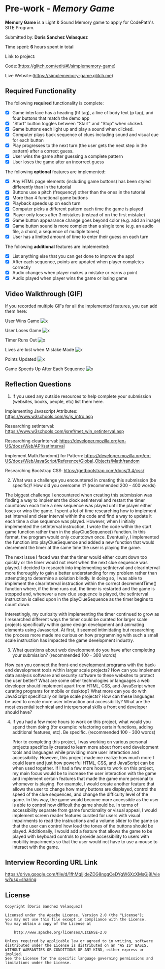 
# Pre-work - *Memory Game*

**Memory Game** is a Light & Sound Memory game to apply for CodePath's SITE Program. 

Submitted by: **Doris Sanchez Velasquez**

Time spent: **6** hours spent in total

Link to project: 

Code:(https://glitch.com/edit/#!/simplememory-game)

Live Website:(https://simplememory-game.glitch.me)

## Required Functionality

The following **required** functionality is complete:

* [x] Game interface has a heading (h1 tag), a line of body text (p tag), and four buttons that match the demo app
* [x] "Start" button toggles between "Start" and "Stop" when clicked. 
* [x] Game buttons each light up and play a sound when clicked. 
* [x] Computer plays back sequence of clues including sound and visual cue for each button
* [x] Play progresses to the next turn (the user gets the next step in the pattern) after a correct guess. 
* [x] User wins the game after guessing a complete pattern
* [x] User loses the game after an incorrect guess

The following **optional** features are implemented:

* [x] Any HTML page elements (including game buttons) has been styled differently than in the tutorial
* [x] Buttons use a pitch (frequency) other than the ones in the tutorial
* [x] More than 4 functional game buttons
* [x] Playback speeds up on each turn
* [x] Computer picks a different pattern each time the game is played
* [x] Player only loses after 3 mistakes (instead of on the first mistake)
* [x] Game button appearance change goes beyond color (e.g. add an image)
* [x] Game button sound is more complex than a single tone (e.g. an audio file, a chord, a sequence of multiple tones)
* [x] User has a limited amount of time to enter their guess on each turn

The following **additional** features are implemented:

- [x] List anything else that you can get done to improve the app!
- [x] After each sequence, points are updated when player completes correctly
- [x] Audio changes when player makes a mistake or earns a point
- [x] Audio played when player wins the game or losing game

## Video Walkthrough (GIF)

If you recorded multiple GIFs for all the implemented features, you can add them here:

User Wins Game
![x](http://g.recordit.co/49QhtB2I5J.gif)

User Loses Game
![x](http://g.recordit.co/OscHUbC7v1.gif)

Timer Runs Out
![x](http://g.recordit.co/G0G1H2Xlld.gif)

Lives are lost when Mistake Made
![x](http://g.recordit.co/mtuJvNr0lY.gif)

Points Updated
![x](http://g.recordit.co/sj6SyQeC7a.gif)

Game Speeds Up After Each Sequence
![x](http://g.recordit.co/wjqw5ftLv5.gif)

## Reflection Questions
1. If you used any outside resources to help complete your submission (websites, books, people, etc) list them here.
 
Implementing Javascript Attributes: https://www.w3schools.com/js/js_intro.asp

Researching setInterval: https://www.w3schools.com/jsref/met_win_setinterval.asp 

Researching clearInterval: https://developer.mozilla.org/en-US/docs/Web/API/setInterval

Implement Math.Random() for Pattern: https://developer.mozilla.org/en-US/docs/Web/JavaScript/Reference/Global_Objects/Math/random

Researching Bootstrap CSS: https://getbootstrap.com/docs/3.4/css/ 


2. What was a challenge you encountered in creating this submission (be specific)? How did you overcome it? (recommended 200 - 400 words) 

The biggest challenge I encountered when creating this submission was finding a way to implement the clock setInterval and restart the timer countdown each time a new sequence was played until the player either loses or wins the game. I spent a lot of time researching how to implement set Interval and clear interval within the code and find a way to update it each time a clue sequence was played. However, when I initially implemented the setInterval instruction, I wrote the code within the start game function rather than in the playClueSequence() function. In this format, the program would only countdown once. Eventually, I implemented the function into playClueSequence and added a new function that would decrement the timer at the same time the user is playing the game. 

The next issue I faced was that the timer would either count down too quickly or the timer would not reset when the next clue sequence was played. I decided to research into implementing setInterval and clearInterval more thoroughly to gain a better understanding for my problem rather than attempting to determine a solution blindly. In doing so, I was able to implement the clearInterval instruction within the correct decrementTime() function where, if the time runs out, the timer is restarted and the game is stopped and, whenever a new clue sequence is played, the setInterval instruction is called upon in the playClueSequence as the timer begins to count down. 

Interestingly, my curiosity with implementing the timer continued to grow as I researched different ways the timer could be curated for larger scale projects specifically within game design development and animating elements using Javascript. At first, it seemed intimidating but researching the process more made me curious on how programming with such a small scale instruction has impacted the game development industry.


3. What questions about web development do you have after completing your submission? (recommended 100 - 300 words) 

How can you connect the front-end development programs with the back-end development tools within larger scale projects? How can you implement data analysis software and security software to these websites to protect the user better? What are some other technologies or languages a web developer should implement apart from HTML, CSS, and JavaScript when curating programs for mobile or desktop? What more can you do with JavaScript specifically on large scale projects? How can these languages be used to create more user interaction and accessibility? What are the most essential technical and interpersonal skills a front end developer should have? 


4. If you had a few more hours to work on this project, what would you spend them doing (for example: refactoring certain functions, adding additional features, etc). Be specific. (recommended 100 - 300 words) 

	Prior to completing this project, I was working on various personal projects specifically created to learn more about front end development tools and languages while providing more user interaction and accessibility. However, this project made me realize how much more I could learn and just how powerful HTML, CSS, and JavaScript can be when used together. If I had a few more hours to work on this project, my main focus would be to increase the user interaction with the game and implement certain features that made the game more personal to whomever is playing. For example, I would create another feature that allows the user to change how many buttons are displayed, control the speed of the clue sequences, and change the difficulty level of the game. In this way, the game would become more accessible as the user is able to control how difficult the game should be. In terms of accessibility separate from game functionality or visual appeal, I would implement screen reader features curated for users with visual impairments to read the instructions and a volume slider to the game so that the user can control how loud the tones of the buttons should be played. Additionally, I would add a feature that allows the game to be played with keyboard controls to provide accessibility to users with mobility impairments so that the user would not have to use a mouse to interact with the game.




## Interview Recording URL Link

https://drive.google.com/file/d/1fhMqIjideZDG8ngqCeDYgW6XcXMsGj8I/view?usp=sharing


## License

    Copyright [Doris Sanchez Velasquez]

    Licensed under the Apache License, Version 2.0 (the "License");
    you may not use this file except in compliance with the License.
    You may obtain a copy of the License at

        http://www.apache.org/licenses/LICENSE-2.0

    Unless required by applicable law or agreed to in writing, software
    distributed under the License is distributed on an "AS IS" BASIS,
    WITHOUT WARRANTIES OR CONDITIONS OF ANY KIND, either express or implied.
    See the License for the specific language governing permissions and
    limitations under the License.